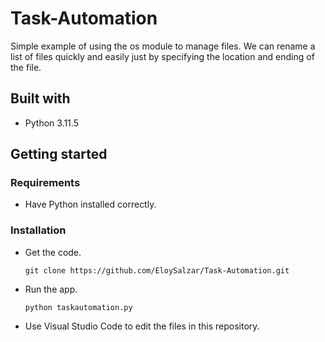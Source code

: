 # Task-Automation
Simple example of using the os module to manage files.
We can rename a list of files quickly and easily just by specifying the location and ending of the file.

## Built with
- Python 3.11.5

## Getting started

### Requirements
- Have Python installed correctly.

### Installation
- Get the code.

    ```
    git clone https://github.com/EloySalzar/Task-Automation.git
    ```
- Run the app.

    ```
    python taskautomation.py
    ```

- Use Visual Studio Code to edit the files in this repository.
